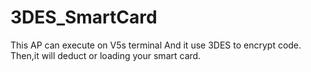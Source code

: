 # 3DES_SmartCard
This AP can execute on V5s terminal
And it use 3DES to encrypt code.
Then,it will deduct or loading your smart card.
